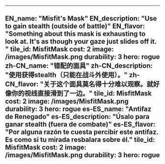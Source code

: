---

EN_name: "Misfit's Mask"
EN_description: "Use to gain stealth (outside of battle)"
EN_flavor: "Something about this mask is exhausting to look at. It's as though your gaze just slides off it. "
tile_id: MisfitMask
cost: 2
image: /images/MisfitMask.png
durability: 3
hero: rogue
zh-CN_name: "错配的面具"
zh-CN_description: "使用获得stealth（只能在战斗外使用）。"
zh-CN_flavor: "关于这个面具莫名得十分难以观察。就好像你的视线直接滑到了一边。"
tile_id: MisfitMask
cost: 2
image: /images/MisfitMask.png
durability: 3
hero: rogue
es-ES_name: "Antifaz de Renegado"
es-ES_description: "Úsalo para ganar stealth (fuera de combate)"
es-ES_flavor: "Por alguna razón te cuesta percibir este antifaz. Es como si tu mirada resbalara sobre él."
tile_id: MisfitMask
cost: 2
image: /images/MisfitMask.png
durability: 3
hero: rogue
---